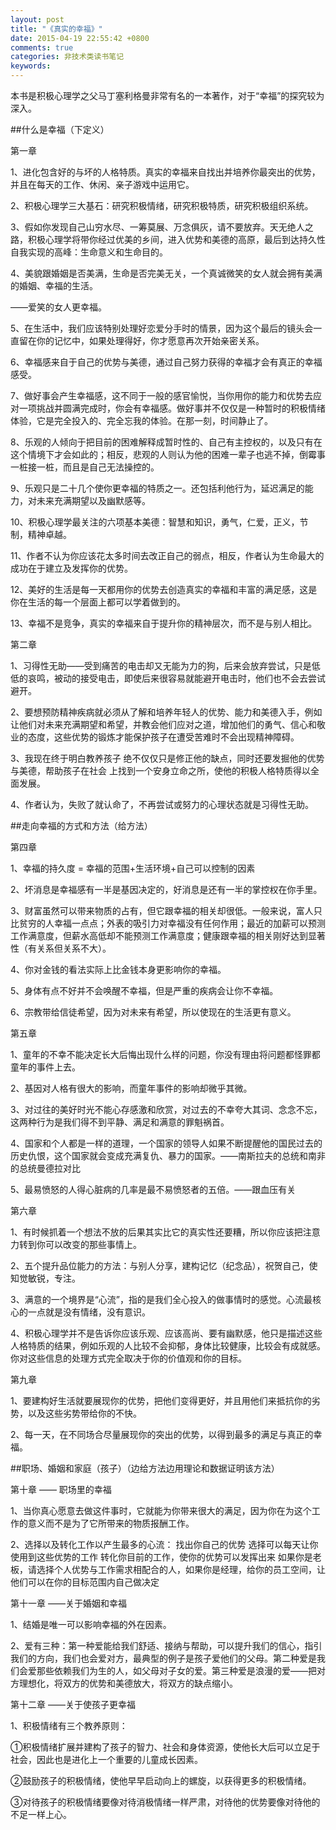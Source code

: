 ```yaml
---
layout: post
title: "《真实的幸福》"
date: 2015-04-19 22:55:42 +0800
comments: true
categories: 非技术类读书笔记
keywords: 
---
```

本书是积极心理学之父马丁塞利格曼非常有名的一本著作，对于“幸福”的探究较为深入。

<!--more-->


##什么是幸福（下定义）

第一章

1、进化包含好的与坏的人格特质。真实的幸福来自找出并培养你最突出的优势，并且在每天的工作、休闲、亲子游戏中运用它。

2、积极心理学三大基石：研究积极情绪，研究积极特质，研究积极组织系统。

3、假如你发现自己山穷水尽、一筹莫展、万念俱灰，请不要放弃。天无绝人之路，积极心理学将带你经过优美的乡间，进入优势和美德的高原，最后到达持久性自我实现的高峰：生命意义和生命目的。

4、美貌跟婚姻是否美满，生命是否完美无关，一个真诚微笑的女人就会拥有美满的婚姻、幸福的生活。

——爱笑的女人更幸福。

5、在生活中，我们应该特别处理好恋爱分手时的情景，因为这个最后的镜头会一直留在你的记忆中，如果处理得好，你才愿意再次开始亲密关系。

6、幸福感来自于自己的优势与美德，通过自己努力获得的幸福才会有真正的幸福感受。

7、做好事会产生幸福感，这不同于一般的感官愉悦，当你用你的能力和优势去应对一项挑战并圆满完成时，你会有幸福感。做好事并不仅仅是一种暂时的积极情绪体验，它是完全投入的、完全忘我的体验。在那一刻，时间静止了。

8、乐观的人倾向于把目前的困难解释成暂时性的、自己有主控权的，以及只有在这个情境下才会如此的；相反，悲观的人则认为他的困难一辈子也逃不掉，倒霉事一桩接一桩，而且是自己无法操控的。

9、乐观只是二十几个使你更幸福的特质之一。还包括利他行为，延迟满足的能力，对未来充满期望以及幽默感等。

10、积极心理学最关注的六项基本美德：智慧和知识，勇气，仁爱，正义，节制，精神卓越。

11、作者不认为你应该花太多时间去改正自己的弱点，相反，作者认为生命最大的成功在于建立及发挥你的优势。

12、美好的生活是每一天都用你的优势去创造真实的幸福和丰富的满足感，这是你在生活的每一个层面上都可以学着做到的。

13、幸福不是竞争，真实的幸福来自于提升你的精神层次，而不是与别人相比。

第二章

1、习得性无助——受到痛苦的电击却又无能为力的狗，后来会放弃尝试，只是低低的哀鸣，被动的接受电击，即使后来很容易就能避开电击时，他们也不会去尝试避开。

2、要想预防精神疾病就必须从了解和培养年轻人的优势、能力和美德入手，例如让他们对未来充满期望和希望，并教会他们应对之道，增加他们的勇气、信心和敬业的态度，这些优势的锻炼才能保护孩子在遭受苦难时不会出现精神障碍。

3、我现在终于明白教养孩子 绝不仅仅只是修正他的缺点，同时还要发掘他的优势与美德，帮助孩子在社会
上找到一个安身立命之所，使他的积极人格特质得以全面发展。

4、作者认为，失败了就认命了，不再尝试或努力的心理状态就是习得性无助。



##走向幸福的方式和方法（给方法）


第四章

1、幸福的持久度 = 幸福的范围+生活环境+自己可以控制的因素

2、坏消息是幸福感有一半是基因决定的，好消息是还有一半的掌控权在你手里。

3、财富虽然可以带来物质的占有，但它跟幸福的相关却很低。一般来说，富人只比贫穷的人幸福一点点；外表的吸引力对幸福没有任何作用；最近的加薪可以预测工作满意度，但薪水高低却不能预测工作满意度；健康跟幸福的相关刚好达到显著性（有关系但关系不大）。

4、你对金钱的看法实际上比金钱本身更影响你的幸福。

5、身体有点不好并不会唤醒不幸福，但是严重的疾病会让你不幸福。

6、宗教带给信徒希望，因为对未来有希望，所以使现在的生活更有意义。

第五章

1、童年的不幸不能决定长大后悔出现什么样的问题，你没有理由将问题都怪罪都童年的事件上去。

2、基因对人格有很大的影响，而童年事件的影响却微乎其微。

3、对过往的美好时光不能心存感激和欣赏，对过去的不幸夸大其词、念念不忘，这两种行为是我们得不到平静、满足和满意的罪魁祸首。

4、国家和个人都是一样的道理，一个国家的领导人如果不断提醒他的国民过去的历史仇恨，这个国家就会变成充满复仇、暴力的国家。——南斯拉夫的总统和南非的总统曼德拉对比

5、最易愤怒的人得心脏病的几率是最不易愤怒者的五倍。——跟血压有关

第六章

1、有时候抓着一个想法不放的后果其实比它的真实性还要糟，所以你应该把注意力转到你可以改变的那些事情上。

2、五个提升品位能力的方法：与别人分享，建构记忆（纪念品），祝贺自己，使知觉敏锐，专注。

3、满意的一个境界是“心流”，指的是我们全心投入的做事情时的感觉。心流最核心的一点就是没有情绪，没有意识。

4、积极心理学并不是告诉你应该乐观、应该高尚、要有幽默感，他只是描述这些 人格特质的结果，例如乐观的人比较不会抑郁，身体比较健康，比较会有成就感。你对这些信息的处理方式完全取决于你的价值观和你的目标。

第九章

1、要建构好生活就要展现你的优势，把他们变得更好，并且用他们来抵抗你的劣势，以及这些劣势带给你的不快。

2、每一天，在不同场合尽量展现你的突出的优势，以得到最多的满足与真正的幸福。



##职场、婚姻和家庭（孩子）（边给方法边用理论和数据证明该方法）


第十章  —— 职场里的幸福

1、当你真心愿意去做这件事时，它就能为你带来很大的满足，因为你在为这个工作的意义而不是为了它所带来的物质报酬工作。

2、选择以及转化工作以产生最多的心流：
  找出你自己的优势
  选择可以每天让你使用到这些优势的工作
  转化你目前的工作，使你的优势可以发挥出来
  如果你是老板，请选择个人优势与工作需求相配合的人，如果你是经理，给你的员工空间，让他们可以在你的目标范围内自己做决定


第十一章  ——关于婚姻和幸福

1、结婚是唯一可以影响幸福的外在因素。

2、爱有三种：第一种爱能给我们舒适、接纳与帮助，可以提升我们的信心，指引我们的方向，我们也会爱对方，最典型的例子是孩子爱他们的父母。第二种爱是我们会爱那些依赖我们为生的人，如父母对子女的爱。第三种爱是浪漫的爱——把对方理想化，将双方的优势和美德放大，将双方的缺点缩小。

第十二章   ——关于使孩子更幸福

1、积极情绪有三个教养原则：

①积极情绪扩展并建构了孩子的智力、社会和身体资源，使他长大后可以立足于社会，因此也是进化上一个重要的儿童成长因素。

②鼓励孩子的积极情绪，使他早早启动向上的螺旋，以获得更多的积极情绪。

③对待孩子的积极情绪要像对待消极情绪一样严肃，对待他的优势要像对待他的不足一样上心。


